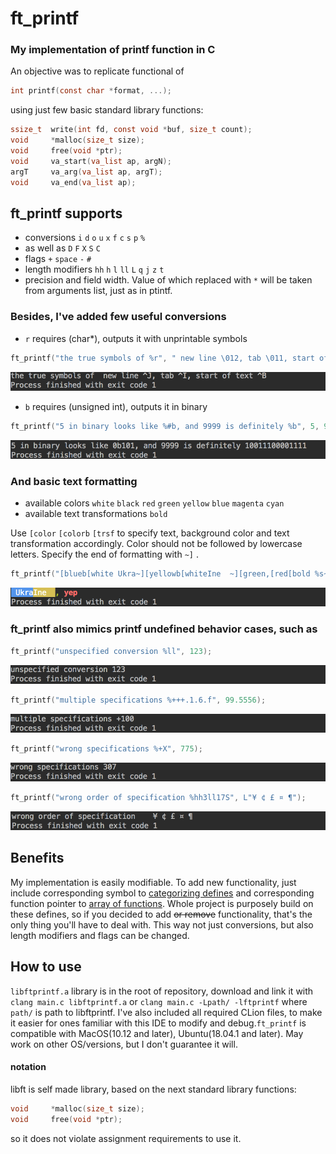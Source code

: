 # ft_printf
### My implementation of printf function in C

An objective was to replicate functional of
```c
int printf(const char *format, ...);
```
using just few basic standard library functions:
```c
ssize_t  write(int fd, const void *buf, size_t count);
void     *malloc(size_t size);
void     free(void *ptr);
void     va_start(va_list ap, argN);
argT     va_arg(va_list ap, argT);
void     va_end(va_list ap);
```
## ft_printf supports
- conversions `i` `d` `o` `u` `x` `f` `c` `s` `p` `%`
- as well as `D` `F` `X` `S` `C`
- flags `+` `space` `-` `#`
- length modifiers `hh` `h` `l` `ll` `L` `q` `j` `z` `t`
- precision and field width. Value of which replaced with `*` will be taken from arguments list, just as in ptintf.

### Besides, I've added few useful conversions
- `r` requires (char*), outputs it with unprintable symbols
```c
ft_printf("the true symbols of %r", " new line \012, tab \011, start of text \002");
```
![](.screenshots/unprintable_symbols.png)
- `b` requires (unsigned int), outputs it in binary
```c
ft_printf("5 in binary looks like %#b, and 9999 is definitely %b", 5, 9999);
```
![](.screenshots/binary_conv.png)
### And basic text formatting
- available colors `white` `black` `red` `green` `yellow` `blue` `magenta` `cyan`
- available text transformations `bold`

Use `[color` `[colorb` `[trsf` to specify text, background color and text transformation accordingly. Color should not be followed by lowercase letters. Specify the end of formatting with `~]` .
```c
ft_printf("[blueb[white Ukra~][yellowb[whiteIne  ~][green,[red[bold %s~]", "yep");
```
![](.screenshots/color_mod.png)

### ft_printf also mimics printf undefined behavior cases, such as
```c
ft_printf("unspecified conversion %ll", 123);
```
![](.screenshots/unspec_conv.png)
```c
ft_printf("multiple specifications %+++.1.6.f", 99.5556);
```
![](.screenshots/multiple_spec.png)
```c
ft_printf("wrong specifications %+X", 775);
```
![](.screenshots/wrong_spec.png)
```c
ft_printf("wrong order of specification %hh3ll17S", L"¥ ¢ £ ¤ ¶");
```
![](.screenshots/wrong_order_spec.png)

## Benefits
My implementation is easily modifiable. To add new functionality, just include corresponding symbol to [categorizing defines](ft_printf/ft_printf_typedefs.h) and corresponding function pointer to [array of functions](ft_printf/ft_printf_fill_funs.c). Whole project is purposely build on these defines, so if you decided to add ~~or remove~~ functionality, that's the only thing you'll have to deal with. This way not just conversions, but also length modifiers and flags can be changed.

## How to use
`libftprintf.a` library is in the root of repository, download and link it with ` clang main.c libftprintf.a ` or ` clang main.c -Lpath/ -lftprintf ` where `path/` is path to libftprintf. I've also included all required CLion files, to make it easier for ones familiar with this IDE to modify and debug.`ft_printf` is compatible with MacOS(10.12 and later), Ubuntu(18.04.1 and later). May work on other OS/versions, but I don't guarantee it will.

#### notation
libft is self made library, based on the next standard library functions:
```c
void     *malloc(size_t size);
void     free(void *ptr);
```
so it does not violate assignment requirements to use it.
